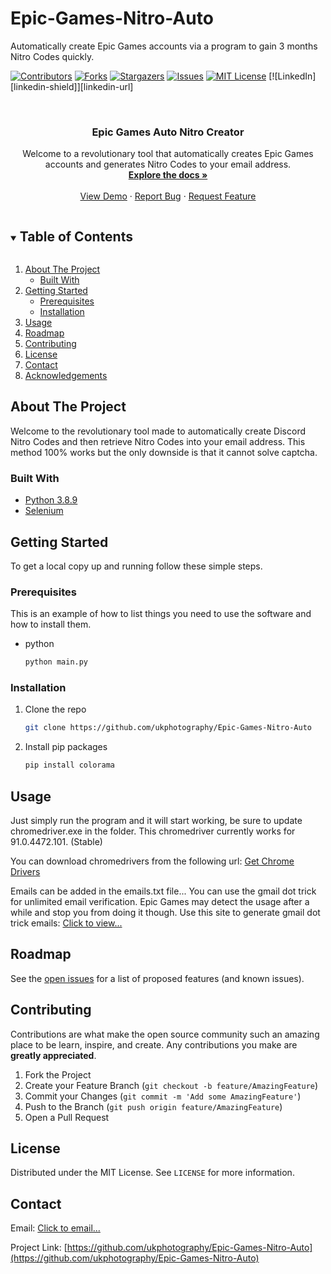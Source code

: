 # Epic-Games-Nitro-Auto
Automatically create Epic Games accounts via a program to gain 3 months Nitro Codes quickly.

<!--
*** Thanks for checking out the Best-README-Template. If you have a suggestion
*** that would make this better, please fork the repo and create a pull request
*** or simply open an issue with the tag "enhancement".
*** Thanks again! Now go create something AMAZING! :D
***
***
***
*** To avoid retyping too much info. Do a search and replace for the following:
*** github_username, repo_name, twitter_handle, email, project_title, project_description
-->



<!-- PROJECT SHIELDS -->
<!--
*** I'm using markdown "reference style" links for readability.
*** Reference links are enclosed in brackets [ ] instead of parentheses ( ).
*** See the bottom of this document for the declaration of the reference variables
*** for contributors-url, forks-url, etc. This is an optional, concise syntax you may use.
*** https://www.markdownguide.org/basic-syntax/#reference-style-links
-->
[![Contributors][contributors-shield]][contributors-url]
[![Forks][forks-shield]][forks-url]
[![Stargazers][stars-shield]][stars-url]
[![Issues][issues-shield]][issues-url]
[![MIT License][license-shield]][license-url]
[![LinkedIn][linkedin-shield]][linkedin-url]



<!-- PROJECT LOGO -->
<br />
<p align="center">

  <h3 align="center">Epic Games Auto Nitro Creator</h3>

  <p align="center">
    Welcome to a revolutionary tool that automatically creates Epic Games accounts and generates Nitro Codes to your email address.
    <br />
    <a href="https://github.com/ukphotography/Epic-Games-Nitro-Auto"><strong>Explore the docs »</strong></a>
    <br />
    <br />
    <a href="https://github.com/ukphotography/Epic-Games-Nitro-Auto">View Demo</a>
    ·
    <a href="https://github.com/ukphotography/Epic-Games-Nitro-Auto/issues">Report Bug</a>
    ·
    <a href="https://github.com/github_username/ukphotography/Epic-Games-Nitro-Auto/issues">Request Feature</a>
  </p>
</p>



<!-- TABLE OF CONTENTS -->
<details open="open">
  <summary><h2 style="display: inline-block">Table of Contents</h2></summary>
  <ol>
    <li>
      <a href="#about-the-project">About The Project</a>
      <ul>
        <li><a href="#built-with">Built With</a></li>
      </ul>
    </li>
    <li>
      <a href="#getting-started">Getting Started</a>
      <ul>
        <li><a href="#prerequisites">Prerequisites</a></li>
        <li><a href="#installation">Installation</a></li>
      </ul>
    </li>
    <li><a href="#usage">Usage</a></li>
    <li><a href="#roadmap">Roadmap</a></li>
    <li><a href="#contributing">Contributing</a></li>
    <li><a href="#license">License</a></li>
    <li><a href="#contact">Contact</a></li>
    <li><a href="#acknowledgements">Acknowledgements</a></li>
  </ol>
</details>



<!-- ABOUT THE PROJECT -->
## About The Project

Welcome to the revolutionary tool made to automatically create Discord Nitro Codes and then retrieve Nitro Codes into your email address. This method 100% works but the only downside is that it cannot solve captcha.

### Built With

* [Python 3.8.9](https://www.python.org/downloads/release/python-389/)
* [Selenium](https://pypi.org/project/selenium/)

<!-- GETTING STARTED -->
## Getting Started

To get a local copy up and running follow these simple steps.

### Prerequisites

This is an example of how to list things you need to use the software and how to install them.
* python
  ```sh
  python main.py
  ```

### Installation

1. Clone the repo
   ```sh
   git clone https://github.com/ukphotography/Epic-Games-Nitro-Auto
   ```
2. Install pip packages
   ```sh
   pip install colorama
   ```



<!-- USAGE EXAMPLES -->
## Usage

Just simply run the program and it will start working, be sure to update chromedriver.exe in the folder. This chromedriver currently works for 91.0.4472.101. (Stable)

You can download chromedrivers from the following url:
[Get Chrome Drivers](https://chromedriver.chromium.org/downloads)

Emails can be added in the emails.txt file...
You can use the gmail dot trick for unlimited email verification. Epic Games may detect the usage after a while and stop you from doing it though.
Use this site to generate gmail dot trick emails:
[Click to view...](https://thebot.net/api/gmail/)
<!-- ROADMAP -->
## Roadmap

See the [open issues](https://github.com/ukphotography/Epic-Games-Nitro-Auto/issues) for a list of proposed features (and known issues).



<!-- CONTRIBUTING -->
## Contributing

Contributions are what make the open source community such an amazing place to be learn, inspire, and create. Any contributions you make are **greatly appreciated**.

1. Fork the Project
2. Create your Feature Branch (`git checkout -b feature/AmazingFeature`)
3. Commit your Changes (`git commit -m 'Add some AmazingFeature'`)
4. Push to the Branch (`git push origin feature/AmazingFeature`)
5. Open a Pull Request



<!-- LICENSE -->
## License

Distributed under the MIT License. See `LICENSE` for more information.



<!-- CONTACT -->
## Contact

Email: [Click to email...](batkinlevi@gmail.com)

Project Link: [https://github.com/ukphotography/Epic-Games-Nitro-Auto](https://github.com/ukphotography/Epic-Games-Nitro-Auto)

<!-- MARKDOWN LINKS & IMAGES -->
<!-- https://www.markdownguide.org/basic-syntax/#reference-style-links -->
[contributors-shield]: https://img.shields.io/github/contributors/ukphotography/Epic-Games-Nitro-Auto.svg?style=for-the-badge
[contributors-url]: https://github.com/ukphotography/Epic-Games-Nitro-Auto/graphs/contributors
[forks-shield]: https://img.shields.io/github/forks/ukphotography/Epic-Games-Nitro-Auto.svg?style=for-the-badge
[forks-url]: https://github.com/ukphotography/repo/network/members
[stars-shield]: https://img.shields.io/github/stars/ukphotography/Epic-Games-Nitro-Auto.svg?style=for-the-badge
[stars-url]: https://github.com/ukphotography/Epic-Games-Nitro-Auto/stargazers
[issues-shield]: https://img.shields.io/github/issues/ukphotography/Epic-Games-Nitro-Auto.svg?style=for-the-badge
[issues-url]: https://github.com/ukphotography/Epic-Games-Nitro-Auto/issues
[license-shield]: https://img.shields.io/github/license/ukphotography/Epic-Games-Nitro-Auto.svg?style=for-the-badge
[license-url]: https://github.com/ukphotography/Epic-Games-Nitro-Auto/blob/master/LICENSE.txt
